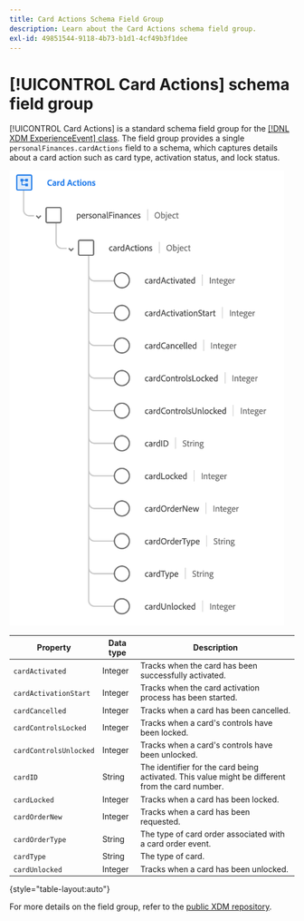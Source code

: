 ```yaml
---
title: Card Actions Schema Field Group
description: Learn about the Card Actions schema field group.
exl-id: 49851544-9118-4b73-b1d1-4cf49b3f1dee
---
```

# [!UICONTROL Card Actions] schema field group

[!UICONTROL Card Actions] is a standard schema field group for the [[!DNL XDM ExperienceEvent] class](../../classes/experienceevent.md). The field group provides a single `personalFinances.cardActions` field to a schema, which captures details about a card action such as card type, activation status, and lock status.

![](../../images/field-groups/card-actions.png)

| Property | Data type | Description |
| --- | --- | --- |
| `cardActivated` | Integer | Tracks when the card has been successfully activated. |
| `cardActivationStart` | Integer | Tracks when the card activation process has been started. |
| `cardCancelled` | Integer | Tracks when a card has been cancelled. |
| `cardControlsLocked` | Integer | Tracks when a card's controls have been locked. |
| `cardControlsUnlocked` | Integer | Tracks when a card's controls have been unlocked. |
| `cardID` | String | The identifier for the card being activated. This value might be different from the card number. |
| `cardLocked` | Integer | Tracks when a card has been locked. |
| `cardOrderNew` | Integer | Tracks when a card has been requested. |
| `cardOrderType` | String | The type of card order associated with a card order event.|
| `cardType` | String | The type of card. |
| `cardUnlocked` | Integer | Tracks when a card has been unlocked. |

{style="table-layout:auto"}

For more details on the field group, refer to the [public XDM repository](https://github.com/adobe/xdm/blob/master/docs/reference/fieldgroups/experience-event/experienceevent-card-actions.schema.json).
